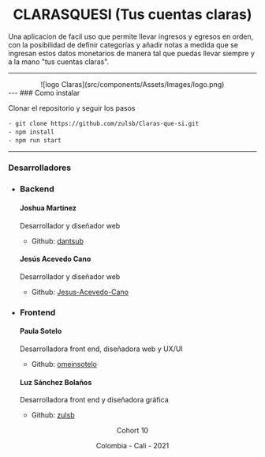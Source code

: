 <h1 align= center>CLARASQUESI (Tus cuentas claras)</h1>

Una aplicacion de facil uso que permite llevar ingresos y egresos en orden, con la posibilidad de definir categorías y añadir notas a medida que se ingresan estos datos monetarios de manera tal que puedas llevar siempre y a la mano "tus cuentas claras".

---
<div align= center>![logo Claras](src/components/Assets/Images/logo.png)</div>
---
### Como instalar

Clonar el repositorio y seguir los pasos
```bash
- git clone https://github.com/zulsb/Claras-que-si.git
- npm install
- npm run start
```
 
---
### Desarrolladores

- ### Backend
  #### Joshua Martinez
    Desarrollador y diseñador web
  - Github: [dantsub](https://github.com/dantsub)

  #### Jesús Acevedo Cano
    Desarrollador y diseñador web
  - Github: [Jesus-Acevedo-Cano](https://github.com/Jesus-Acevedo-Cano)

- ### Frontend
  #### Paula Sotelo
    Desarrolladora front end, diseñadora web y UX/UI
  - Github: [omeinsotelo](https://github.com/omeinsotelo)

  #### Luz Sánchez Bolaños
    Desarrolladora front end y diseñadora gráfica
  - Github: [zulsb](https://github.com/zulsb)

<p align= center>Cohort 10
<p align= center>Colombia - Cali - 2021
